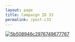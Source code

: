 ```yaml
---
layout: page
title: Campaign ID 33
permalink: /post-c33
---
```


[![5b508946c2976749677767](https://io.vn.revu.net/post/5b508946c2976749677767.5b3c266bf286c820866628.png)](http://test.vn.revu.net/link/p/5b508946c2976749677767)
